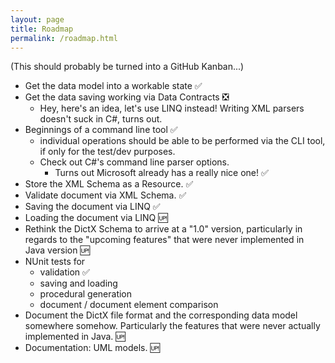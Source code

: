 ```yaml
---
layout: page
title: Roadmap
permalink: /roadmap.html
---
```


(This should probably be turned into a GitHub Kanban...)

- Get the data model into a workable state ✅
- Get the data saving working via Data Contracts ❎
  - Hey, here's an idea, let's use LINQ instead! Writing
    XML parsers doesn't suck in C#, turns out.
- Beginnings of a command line tool ✅
  - individual operations should be able to be performed via the
    CLI tool, if only for the test/dev purposes.
  - Check out C#'s command line parser options.
    - Turns out Microsoft already has a really nice one! ✅
- Store the XML Schema as a Resource. ✅
- Validate document via XML Schema. ✅
- Saving the document via LINQ ✅
- Loading the document via LINQ 🆙
- Rethink the DictX Schema to arrive at a "1.0" version,
  particularly in regards to the "upcoming features" that were
  never implemented in Java version 🆙
- NUnit tests for
  - validation ✅
  - saving and loading
  - procedural generation
  - document / document element comparison
- Document the DictX file format and the corresponding
  data model somewhere somehow. Particularly the features
  that were never actually implemented in Java. 🆙
- Documentation: UML models. 🆙
